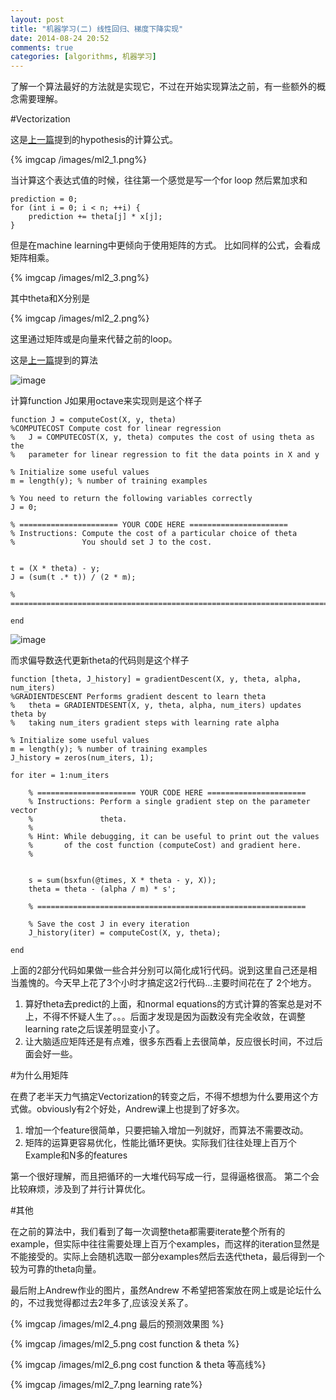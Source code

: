 ```yaml
---
layout: post
title: "机器学习(二) 线性回归、梯度下降实现"
date: 2014-08-24 20:52
comments: true
categories: [algorithms, 机器学习]
---
```


了解一个算法最好的方法就是实现它，不过在开始实现算法之前，有一些额外的概念需要理解。

#Vectorization

这是[上一篇](http://studentdeng.github.io/blog/2014/07/28/machine-learning-tutorial/)提到的hypothesis的计算公式。

{% imgcap /images/ml2_1.png%}

当计算这个表达式值的时候，往往第一个感觉是写一个for loop 然后累加求和

	prediction = 0;
	for (int i = 0; i < n; ++i) {
		prediction += theta[j] * x[j];
	}
	
但是在machine learning中更倾向于使用矩阵的方式。
比如同样的公式，会看成矩阵相乘。

{% imgcap /images/ml2_3.png%}

其中theta和X分别是

{% imgcap /images/ml2_2.png%}

这里通过矩阵或是向量来代替之前的loop。

这是[上一篇](http://studentdeng.github.io/blog/2014/07/28/machine-learning-tutorial/)提到的算法

![image](http://studentdeng.github.io/images/ml/4.png)

计算function J如果用octave来实现则是这个样子

	function J = computeCost(X, y, theta)
	%COMPUTECOST Compute cost for linear regression
	%   J = COMPUTECOST(X, y, theta) computes the cost of using theta as the
	%   parameter for linear regression to fit the data points in X and y
	
	% Initialize some useful values
	m = length(y); % number of training examples

	% You need to return the following variables correctly 
	J = 0;

	% ====================== YOUR CODE HERE ======================
	% Instructions: Compute the cost of a particular choice of theta
	%               You should set J to the cost.


	t = (X * theta) - y;
	J = (sum(t .* t)) / (2 * m);

	% =========================================================================

	end

![image](http://studentdeng.github.io/images/ml/19.png)

而求偏导数迭代更新theta的代码则是这个样子

	function [theta, J_history] = gradientDescent(X, y, theta, alpha, num_iters)
	%GRADIENTDESCENT Performs gradient descent to learn theta
	%   theta = GRADIENTDESENT(X, y, theta, alpha, num_iters) updates theta by 
	%   taking num_iters gradient steps with learning rate alpha

	% Initialize some useful values
	m = length(y); % number of training examples
	J_history = zeros(num_iters, 1);

	for iter = 1:num_iters

   		% ====================== YOUR CODE HERE ======================
		% Instructions: Perform a single gradient step on the parameter vector
    	%               theta. 
    	%
    	% Hint: While debugging, it can be useful to print out the values
    	%       of the cost function (computeCost) and gradient here.
    	%

    
    	s = sum(bsxfun(@times, X * theta - y, X));
    	theta = theta - (alpha / m) * s';
    
    	% ============================================================

    	% Save the cost J in every iteration    
    	J_history(iter) = computeCost(X, y, theta);

	end

上面的2部分代码如果做一些合并分别可以简化成1行代码。说到这里自己还是相当羞愧的。今天早上花了3个小时才搞定这2行代码...主要时间花在了
2个地方。

1. 算好theta去predict的上面，和normal equations的方式计算的答案总是对不上，不得不怀疑人生了。。。后面才发现是因为函数没有完全收敛，在调整learning rate之后误差明显变小了。
2. 让大脑适应矩阵还是有点难，很多东西看上去很简单，反应很长时间，不过后面会好一些。

#为什么用矩阵

在费了老半天力气搞定Vectorization的转变之后，不得不想想为什么要用这个方式做。obviously有2个好处，Andrew课上也提到了好多次。

1. 增加一个feature很简单，只要把输入增加一列就好，而算法不需要改动。
2. 矩阵的运算更容易优化，性能比循环更快。实际我们往往处理上百万个Example和N多的features

第一个很好理解，而且把循环的一大堆代码写成一行，显得逼格很高。
第二个会比较麻烦，涉及到了并行计算优化。

#其他

在之前的算法中，我们看到了每一次调整theta都需要iterate整个所有的example，但实际中往往需要处理上百万个examples，而这样的iteration显然是不能接受的。实际上会随机选取一部分examples然后去迭代theta，最后得到一个较为可靠的theta向量。


最后附上Andrew作业的图片，虽然Andrew 不希望把答案放在网上或是论坛什么的，不过我觉得都过去2年多了,应该没关系了。

{% imgcap /images/ml2_4.png 最后的预测效果图 %}

{% imgcap /images/ml2_5.png cost function & theta %}

{% imgcap /images/ml2_6.png cost function & theta 等高线%}

{% imgcap /images/ml2_7.png learning rate%}

